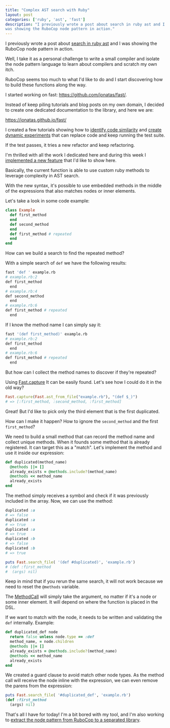 ```yaml
---
title: "Complex AST search with Ruby"
layout: post
categories: ['ruby', 'ast', 'fast']
description: "I previously wrote a post about search in ruby ast and I
was showing the RuboCop node pattern in action."
---
```

I previously wrote a post about [search in ruby ast](/search-in-ruby-ast) and I
was showing the RuboCop node pattern in action.

Well, I take it as a personal challenge to write a small compiler and isolate
the node pattern language to learn about compilers and scratch my own itch.

RuboCop seems too much to what I'd like to do and I start discovering how to
build these functions along the way.

I started working on fast: https://github.com/jonatas/fast/.

Instead of keep piling tutorials and blog posts on my own domain, I decided to create one dedicated documentation to the library, and here we are:

https://jonatas.github.io/fast/

I created a few tutorials showing how to
[identify code similarity](https://jonatas.github.io/fast/similarity_tutorial/)
and [create dynamic experiments](https://jonatas.github.io/fast/experiments/)
that can replace code and keep running the test suite.

If the test passes, it tries a new refactor and keep refactoring.

I'm thrilled with all the work I dedicated here and during this week I
[implemented a new feature](https://github.com/jonatas/fast/pull/11)
that I'd like to show here.

Basically, the current function is able to use custom ruby methods to leverage
complexity in AST search.

With the new syntax, it's possible to use embedded methods in the middle of the
expressions that also matches nodes or inner elements.

Let's take a look in some code example:


```ruby
class Example
  def first_method
  end
  def second_method
  end
  def first_method # repeated
  end
end
```

How can we build a search to find the repeated method?

With a simple search of `def` we have the following results:

```bash
fast 'def ' example.rb                                                                                                                                                                                                                                                                                                                                                                                                                                    21:30:40
# example.rb:2
def first_method
  end
# example.rb:4
def second_method
  end
# example.rb:6
def first_method # repeated
  end
```

If I know the method name I can simply say it:

```bash
fast '(def first_method)' example.rb                                                                                                                                                                                                                                                                                                                                                                                                                       21:30:56
# example.rb:2
def first_method
  end
# example.rb:6
def first_method # repeated
  end
```
But how can I collect the method names to discover if they're repeated?

Using [Fast.capture](https://jonatas.github.io/fast/syntax/#is-for-capture-current-expression)
It can be easily found. Let's see how I could do it in the old way?

```ruby
Fast.capture(Fast.ast_from_file("example.rb"), "(def $_)")
# => [:first_method, :second_method, :first_method]
```

Great! But I'd like to pick only the third element that is the first duplicated.


How can I make it happen? How to ignore the `second_method` and the first
`first_method`?

We need to build a small method that can record the method name and collect unique methods. When it founds some method that is already registered. It can target this as a "match". Let's implement the method and use it inside our
expression:

```ruby
def duplicated(method_name)
  @methods ||= []
  already_exists = @methods.include?(method_name)
  @methods << method_name
  already_exists
end
```

The method simply receives a symbol and check if it was previously included in
the array. Now, we can use the method:

```ruby
duplicated :a
# => false
duplicated :a
# => true
duplicated :a
# => true
duplicated :b
# => false
duplicated :b
# => true
```

```ruby
puts Fast.search_file( '(def #duplicated)', 'example.rb')
# (def :first_method
#  (args) nil)
```

Keep in mind that if you rerun the same search, it will not work because we
need to reset the `@methods` variable.

The [MethodCall](https://github.com/jonatas/fast/blob/master/lib/fast.rb#L382)
will simply take the argument, no matter if it's a node or some inner element.
It will depend on where the function is placed in the DSL.

If we want to match with the node, it needs to be written and validating the `def` internally. Example:

```ruby
def duplicated_def node
  return false unless node.type == :def
  method_name, = node.children
  @methods ||= []
  already_exists = @methods.include?(method_name)
  @methods << method_name
  already_exists
end
```

We created a guard clause to avoid match other node types. As the method call
will receive the node inline with the expression, we can even remove the parens
from the expression:

```ruby
puts Fast.search_file( '#duplicated_def', 'example.rb')
(def :first_method
  (args) nil)
```

That's all I have for today! I'm a bit bored with my tool, and I'm also working
to [extract the node pattern from RuboCop to a separated library](https://github.com/rubocop-hq/rubocop/pull/6686).

